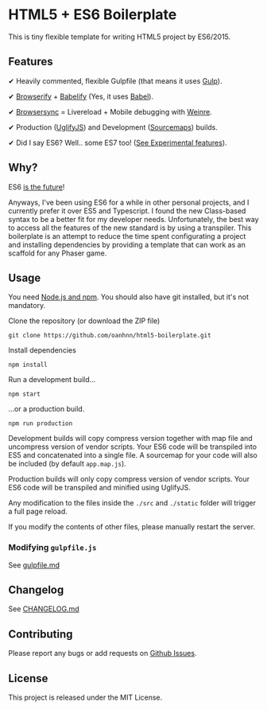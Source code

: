 # HTML5 + ES6 Boilerplate

This is tiny flexible template for writing HTML5 project by ES6/2015.

## Features

✔ Heavily commented, flexible Gulpfile (that means it uses [Gulp](http://gulpjs.com/)).

✔ [Browserify](https://github.com/substack/node-browserify) + [Babelify](https://github.com/babel/babelify) (Yes, it uses [Babel](https://babeljs.io/)).

✔ [Browsersync](http://www.browsersync.io/) = Livereload + Mobile debugging with [Weinre](http://people.apache.org/~pmuellr/weinre-docs/latest/).

✔ Production ([UglifyJS](https://github.com/mishoo/UglifyJS2)) and Development ([Sourcemaps](https://developer.chrome.com/devtools/docs/javascript-debugging#source-maps)) builds.

✔ Did I say ES6? Well.. some ES7 too! ([See Experimental features](https://babeljs.io/docs/usage/experimental/)).

## Why?

ES6 [is the future](http://www.ecma-international.org/publications/standards/Ecma-262.htm)!

Anyways, I've been using ES6 for a while in other personal projects, and I currently prefer it over ES5 and Typescript.
I found the new Class-based syntax to be a better fit for my developer needs. Unfortunately, the best way to access
all the features of the new standard is by using a transpiler. This boilerplate is an attempt to reduce the time spent
configurating a project and installing dependencies by providing a template that can work as an scaffold for any Phaser game.

## Usage

You need [Node.js and npm](https://nodejs.org/). You should also have git installed, but it's not mandatory.

Clone the repository (or download the ZIP file)
```
git clone https://github.com/oanhnn/html5-boilerplate.git
```
Install dependencies
```
npm install
```
Run a development build...
```
npm start
```
...or a production build.
```
npm run production
```
Development builds will copy compress version together with map file and uncompress version of vendor scripts.
Your ES6 code will be transpiled into ES5 and concatenated into a single file.
A sourcemap for your code will also be included (by default `app.map.js`).

Production builds will only copy compress version of vendor scripts. Your ES6 code will be transpiled and
minified using UglifyJS.

Any modification to the files inside the `./src` and `./static` folder will trigger a full page reload.

If you modify the contents of other files, please manually restart the server.

### Modifying `gulpfile.js`

See [gulpfile.md](https://github.com/oanhnn/html5-boilerplate/blob/master/gulpfile.md)

## Changelog

See
[CHANGELOG.md](https://github.com/oanhnn/html5-boilerplate/blob/master/CHANGELOG.md)

## Contributing

Please report any bugs or add requests on [Github Issues](https://github.com/oanhnn/html5-boilerplate/issues).

## License

This project is released under the MIT License.
